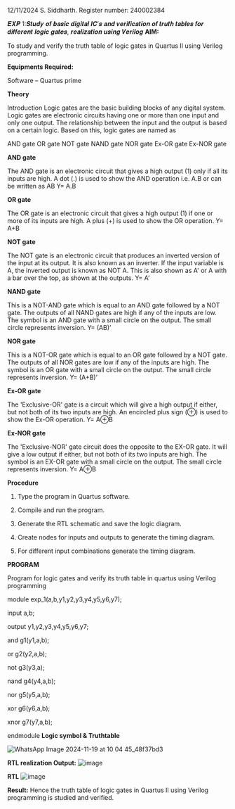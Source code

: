 12/11/2024                                       S. Siddharth. Register number: 240002384

𝑬𝑿𝑷 1:𝑺𝒕𝒖𝒅𝒚 𝒐𝒇 𝒃𝒂𝒔𝒊𝒄 𝒅𝒊𝒈𝒊𝒕𝒂𝒍 𝑰𝑪’𝒔 𝒂𝒏𝒅 𝒗𝒆𝒓𝒊𝒇𝒊𝒄𝒂𝒕𝒊𝒐𝒏 𝒐𝒇 𝒕𝒓𝒖𝒕𝒉 𝒕𝒂𝒃𝒍𝒆𝒔 𝒇𝒐𝒓 𝒅𝒊𝒇𝒇𝒆𝒓𝒆𝒏𝒕 𝒍𝒐𝒈𝒊𝒄 𝒈𝒂𝒕𝒆𝒔, 𝒓𝒆𝒂𝒍𝒊𝒛𝒂𝒕𝒊𝒐𝒏 𝒖𝒔𝒊𝒏𝒈 𝑽𝒆𝒓𝒊𝒍𝒐𝒈
**AIM:** 

To study and verify the truth table of logic gates in Quartus II using Verilog programming.

**Equipments Required:**

Software – Quartus prime 

**Theory**

Introduction Logic gates are the basic building blocks of any digital system. Logic gates are electronic circuits having one or more than one input and only one output. The relationship between the input and the output is based on a certain logic. Based on this, logic gates are named as

AND gate OR gate NOT gate NAND gate NOR gate Ex-OR gate Ex-NOR gate

**AND gate**

The AND gate is an electronic circuit that gives a high output (1) only if all its inputs are high. A dot (.) is used to show the AND operation i.e. A.B or can be written as AB
Y= A.B

**OR gate** 

The OR gate is an electronic circuit that gives a high output (1) if one or more of its inputs are high. A plus (+) is used to show the OR operation.
Y= A+B

**NOT gate**

The NOT gate is an electronic circuit that produces an inverted version of the input at its output. It is also known as an inverter. If the input variable is A, the inverted output is known as NOT A. This is also shown as A' or A with a bar over the top, as shown at the outputs.
Y= A'

**NAND gate**

This is a NOT-AND gate which is equal to an AND gate followed by a NOT gate. The outputs of all NAND gates are high if any of the inputs are low. The symbol is an AND gate with a small circle on the output. The small circle represents inversion.
Y= (AB)’

**NOR gate**

This is a NOT-OR gate which is equal to an OR gate followed by a NOT gate. The outputs of all NOR gates are low if any of the inputs are high. The symbol is an OR gate with a small circle on the output. The small circle represents inversion.
Y= (A+B)’

**Ex-OR gate**

The 'Exclusive-OR' gate is a circuit which will give a high output if either, but not both of its two inputs are high. An encircled plus sign (⊕) is used to show the Ex-OR operation.
Y= A⊕B

**Ex-NOR gate**

The 'Exclusive-NOR' gate circuit does the opposite to the EX-OR gate. It will give a low output if either, but not both of its two inputs are high. The symbol is an EX-OR gate with a small circle on the output. The small circle represents inversion.
Y= A⊕B

**Procedure** 

1.	Type the program in Quartus software.

2.	Compile and run the program.

3.	Generate the RTL schematic and save the logic diagram.

4.	Create nodes for inputs and outputs to generate the timing diagram.

5.	For different input combinations generate the timing diagram.


**PROGRAM**

Program for logic gates and verify its truth table in quartus using Verilog programming

module exp_1(a,b,y1,y2,y3,y4,y5,y6,y7);

input a,b;

output y1,y2,y3,y4,y5,y6,y7;

and g1(y1,a,b);

or g2(y2,a,b);

not g3(y3,a);

nand g4(y4,a,b);

nor g5(y5,a,b);

xor g6(y6,a,b);

xnor g7(y7,a,b);

endmodule
**Logic symbol & Truthtable**

![WhatsApp Image 2024-11-19 at 10 04 45_48f37bd3](https://github.com/user-attachments/assets/67accab6-3435-4e45-9853-39205381411d)



**RTL realization Output:** 
![image](https://github.com/user-attachments/assets/93469238-515f-4a8f-a8f8-d47aae70b5f4)

**RTL**
![image](https://github.com/user-attachments/assets/253dabf2-d898-4710-94f4-92f81bccd0e3)


**Result:** 
Hence the truth table of logic gates in Quartus II using Verilog programming is studied and verified.




